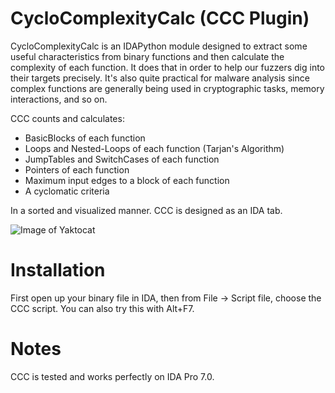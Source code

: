 # CycloComplexityCalc (CCC Plugin)

CycloComplexityCalc is an IDAPython module designed to extract some useful characteristics from binary functions and then calculate the complexity of each function. 
It does that in order to help our fuzzers dig into their targets precisely. 
It's also quite practical for malware analysis since complex functions are generally being used in cryptographic tasks, memory interactions, and so on.

CCC counts and calculates:

* BasicBlocks of each function
* Loops and Nested-Loops of each function (Tarjan's Algorithm)
* JumpTables and SwitchCases of each function
* Pointers of each function
* Maximum input edges to a block of each function
* A cyclomatic criteria

In a sorted and visualized manner. CCC is designed as an IDA tab.

![Image of Yaktocat](https://github.com/aleeamini/Function-Complexity-Plugin/blob/master/idacomplexity.PNG)


# Installation

First open up your binary file in IDA, then from File -> Script file, choose the CCC script. 
You can also try this with Alt+F7.

# Notes
CCC is tested and works perfectly on IDA Pro 7.0.

